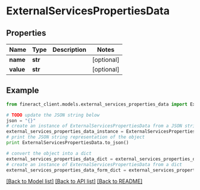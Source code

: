 # ExternalServicesPropertiesData


## Properties

Name | Type | Description | Notes
------------ | ------------- | ------------- | -------------
**name** | **str** |  | [optional] 
**value** | **str** |  | [optional] 

## Example

```python
from fineract_client.models.external_services_properties_data import ExternalServicesPropertiesData

# TODO update the JSON string below
json = "{}"
# create an instance of ExternalServicesPropertiesData from a JSON string
external_services_properties_data_instance = ExternalServicesPropertiesData.from_json(json)
# print the JSON string representation of the object
print ExternalServicesPropertiesData.to_json()

# convert the object into a dict
external_services_properties_data_dict = external_services_properties_data_instance.to_dict()
# create an instance of ExternalServicesPropertiesData from a dict
external_services_properties_data_form_dict = external_services_properties_data.from_dict(external_services_properties_data_dict)
```
[[Back to Model list]](../README.md#documentation-for-models) [[Back to API list]](../README.md#documentation-for-api-endpoints) [[Back to README]](../README.md)


